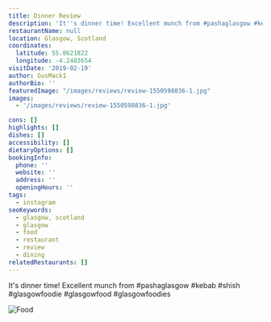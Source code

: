 ```yaml
---
title: Dinner Review
description: 'It''s dinner time! Excellent munch from #pashaglasgow #kebab #shish #glasgowfoodie #glasgowfood #glasgowfoodies'
restaurantName: null
location: Glasgow, Scotland
coordinates:
  latitude: 55.8621822
  longitude: -4.2483654
visitDate: '2019-02-19'
author: GusMack1
authorBio: ''
featuredImage: "/images/reviews/review-1550598836-1.jpg"
images:
  - '/images/reviews/review-1550598836-1.jpg'

cons: []
highlights: []
dishes: []
accessibility: []
dietaryOptions: []
bookingInfo:
  phone: ''
  website: ''
  address: ''
  openingHours: ''
tags:
  - instagram
seoKeywords:
  - glasgow, scotland
  - glasgow
  - food
  - restaurant
  - review
  - dining
relatedRestaurants: []
---
```


It's dinner time! Excellent munch from #pashaglasgow #kebab #shish #glasgowfoodie #glasgowfood #glasgowfoodies

![Food](/images/reviews/review-1550598836-1.jpg)
